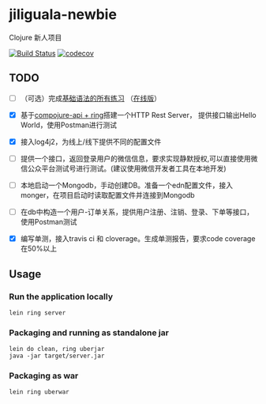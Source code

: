 # jiliguala-newbie

Clojure 新人项目

[![Build Status](https://travis-ci.com/uncleshushu/jiliguala-newbie.svg?branch=shawn-impl)](https://travis-ci.com/uncleshushu/jiliguala-newbie)
[![codecov](https://codecov.io/gh/uncleshushu/jiliguala-newbie/branch/shawn-impl/graph/badge.svg)](https://codecov.io/gh/uncleshushu/jiliguala-newbie)

## TODO

- [ ] （可选）完成[基础语法的所有练习](https://github.com/functional-koans/clojure-koans) （[在线版](http://clojurescriptkoans.com)）

- [x] 基于[compojure-api + ring](https://github.com/metosin/compojure-api)搭建一个HTTP Rest Server，
提供接口输出Hello World，使用Postman进行测试

- [x] 接入log4j2，为线上/线下提供不同的配置文件

- [ ] 提供一个接口，返回登录用户的微信信息，要求实现静默授权,可以直接使用微信公众平台测试号进行测试。(建议使用微信开发者工具在本地开发)

- [ ] 本地启动一个Mongodb，手动创建DB。准备一个edn配置文件，接入monger，在项目启动时读取配置文件并连接到Mongodb

- [ ] 在db中构造一个用户-订单关系，提供用户注册、注销、登录、下单等接口，使用Postman测试

- [x] 编写单测，接入travis ci 和 cloverage。生成单测报告，要求code coverage在50%以上

## Usage

### Run the application locally

`lein ring server`

### Packaging and running as standalone jar

```
lein do clean, ring uberjar
java -jar target/server.jar
```

### Packaging as war

`lein ring uberwar`
